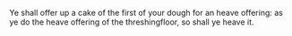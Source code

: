 Ye shall offer up a cake of the first of your dough for an heave offering: as ye do the heave offering of the threshingfloor, so shall ye heave it.

